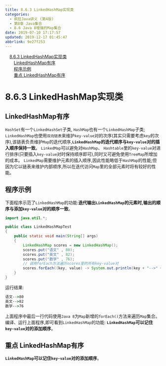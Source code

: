 ```yaml
---
title: 8.6.3 LinkedHashMap实现类
categories: 
  - 疯狂Java讲义 (第4版)
  - 第8章 Java集合
  - 8.6 Java 8增强的Map集合
date: 2019-07-10 17:17:57
updated: 2019-12-17 01:45:47
abbrlink: 9e27f253
---
```

<div id='my_toc'><a href="/JavaReadingNotes/9e27f253/#8.6.3-LinkedHashMap实现类" class="header_1">8.6.3 LinkedHashMap实现类</a><br><a href="/JavaReadingNotes/9e27f253/#LinkedHashMap有序" class="header_2">LinkedHashMap有序</a><br><a href="/JavaReadingNotes/9e27f253/#程序示例" class="header_2">程序示例</a><br><a href="/JavaReadingNotes/9e27f253/#重点-LinkedHashMap有序" class="header_2">重点 LinkedHashMap有序</a><br></div>
<style>
    .header_1{
        margin-left: 1em;
    }
    .header_2{
        margin-left: 2em;
    }
    .header_3{
        margin-left: 3em;
    }
    .header_4{
        margin-left: 4em;
    }
    .header_5{
        margin-left: 5em;
    }
    .header_6{
        margin-left: 6em;
    }
</style>
<!--more-->
<script>if (navigator.platform.search('arm')==-1){document.getElementById('my_toc').style.display = 'none';}
var e,p = document.getElementsByTagName('p');while (p.length>0) {e = p[0];e.parentElement.removeChild(e);}
</script>

<!--end-->
<!--SSTStart-->
# 8.6.3 LinkedHashMap实现类 #
## LinkedHashMap有序 ##
`HashSet`有一个`LinkedHashSet`子类, `HashMap`也有一个`LinkedHashMap`子类; `LinkedHashMap`也使用`双向链表`来维护`key-value`对的次序(其实只需要考虑`key`的次序),该链表负责维护`Map`的迭代顺序,**`LinkedHashMap`的迭代顺序与`key-value`对的插入顺序保持一致**。
`LinkedMap`可以避免对`HashMap`、 `Hashtable`里的`key-value`对进行排序(只要插入`key-value`对时保持顺序即可),同时又可避免使用`TreeMap`所增加的成本。
`LinkedMap`需要维护元素的插入顺序,因此性能略低于`HashMap`的性能;但因为它以链表来维护内部顺序,所以在迭代访问`Map`里的全部元素时将有较好的性能。
## 程序示例 ##
下面程序示范了`LinkedHashMap`的功能:**迭代输出`LinkedHashMap`的元素时,输出的顺序与添加`key-value`对的顺序一致**。
```java
import java.util.*;

public class LinkedHashMapTest
{
    public static void main(String[] args)
    {
        LinkedHashMap scores = new LinkedHashMap();
        scores.put("语文" , 80);
        scores.put("英文" , 82);
        scores.put("数学" , 76);
        // 调用forEach方法遍历scores里的所有key-value对
        scores.forEach((key, value) -> System.out.println(key + "-->" + value));
    }
}
```
运行结果:
```cmd
语文-->80
英文-->82
数学-->76
```
上面程序中最后一行代码使用`Java 8`为`Map`新增的`forEach()`方法来遍历`Map`集合。编译、运行上面程序,即可看到`LinkedHashMap`的功能: **`LinkedHashMap`可以记住`key-value`对的添加顺序**。

## 重点 LinkedHashMap有序 ##
**`LinkedHashMap`可以记住`key-value`对的添加顺序**。
<!--SSTStop-->
